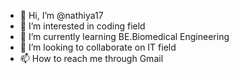 - 👋 Hi, I’m @nathiya17
- 👀 I’m interested in coding field
- 🌱 I’m currently learning BE.Biomedical Engineering
- 💞️ I’m looking to collaborate on IT field
- 📫 How to reach me through Gmail

<!---
nathiya17/nathiya17 is a ✨ special ✨ repository because its `README.md` (this file) appears on your GitHub profile.
You can click the Preview link to take a look at your changes.
--->
